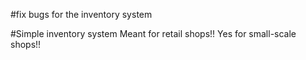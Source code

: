 #fix bugs for the inventory system

#Simple inventory system
Meant for retail shops!!
Yes for small-scale shops!!
